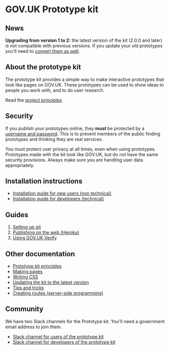 # GOV.UK Prototype kit

## News

**Upgrading from version 1 to 2:** the latest version of the kit (2.0.0 and later) is not compatible with previous versions. If you update your old prototypes you'll need to [convert them as well](https://github.com/alphagov/govuk_prototype_kit/blob/master/docs/updating-the-kit.md).

## About the prototype kit

The prototype kit provides a simple way to make interactive prototypes that look like pages on GOV.UK. These prototypes can be used to show ideas to people you work with, and to do user research.

Read the [project principles](docs/principles.md).

## Security

If you publish your prototypes online, they **must** be protected by a [username and password](docs/guides/publishing-on-heroku.md). This is to prevent members of the public finding prototypes and thinking they are real services.

You must protect user privacy at all times, even when using prototypes. Prototypes made with the kit look like GOV.UK, but do not have the same security provisions. Always make sure you are handling user data appropriately. 

## Installation instructions

- [Installation guide for new users (non technical)](docs/install/introduction.md)
- [Installation guide for developers (technical)](docs/developer-install-instructions.md)

## Guides

1. [Setting up git](docs/guides/setting-up-git.md)
2. [Publishing on the web (Heroku)](docs/guides/publishing-on-heroku.md)
3. [Using GOV.UK Verify](docs/guides/using-verify.md)

## Other documentation

- [Prototype kit principles](docs/principles.md)
- [Making pages](docs/making-pages.md)
- [Writing CSS](docs/writing-css.md)
- [Updating the kit to the latest version](docs/updating-the-kit.md)
- [Tips and tricks](docs/tips-and-tricks.md)
- [Creating routes (server-side programming)](docs/creating-routes.md)

## Community

We have two Slack channels for the Prototype kit. You'll need a government email address to join them.

* [Slack channel for users of the prototype kit](https://ukgovernmentdigital.slack.com/messages/prototype-kit/)
* [Slack channel for developers of the prototype kit](https://ukgovernmentdigital.slack.com/messages/prototype-kit-dev/)

